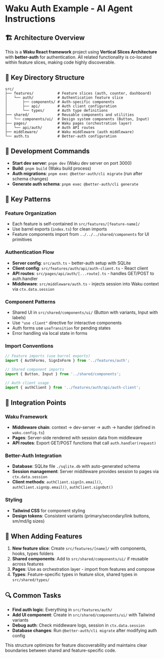 # Waku Auth Example - AI Agent Instructions

## 🏗️ Architecture Overview

This is a **Waku React framework** project using **Vertical Slices Architecture** with **better-auth** for authentication. All related functionality is co-located within feature slices, making code highly discoverable.

## 📁 Key Directory Structure

```
src/
├── features/           # Feature slices (auth, counter, dashboard)
│   └── auth/           # Authentication feature slice
│       ├── components/ # Auth-specific components  
│       ├── api/        # Auth client configuration
│       └── types/      # Auth type definitions
├── shared/             # Reusable components and utilities
│   └── components/ui/  # Design system components (Button, Input)
├── pages/              # Waku pages (orchestration layer)
│   └── api/auth/       # Auth API routes
├── middleware/         # Waku middleware (auth middleware)
└── auth.ts             # Better-auth configuration
```

## 🔧 Development Commands

- **Start dev server**: `pnpm dev` (Waku dev server on port 3000)
- **Build**: `pnpm build` (Waku build process)
- **Auth migrations**: `pnpm exec @better-auth/cli migrate` (run after schema changes)
- **Generate auth schema**: `pnpm exec @better-auth/cli generate`

## 🎯 Key Patterns

### Feature Organization
- Each feature is self-contained in `src/features/[feature-name]/`
- Use barrel exports (`index.ts`) for clean imports
- Feature components import from `../../../shared/components` for UI primitives

### Authentication Flow
- **Server config**: `src/auth.ts` - better-auth setup with SQLite
- **Client config**: `src/features/auth/api/auth-client.ts` - React client
- **API routes**: `src/pages/api/auth/[...route].ts` - handles GET/POST to auth.handler
- **Middleware**: `src/middleware/auth.ts` - injects session into Waku context via `ctx.data.session`

### Component Patterns
- Shared UI in `src/shared/components/ui/` (Button with variants, Input with labels)
- Use `"use client"` directive for interactive components
- Auth forms use `useTransition` for pending states
- Error handling via local state in forms

### Import Conventions
```typescript
// Feature imports (use barrel exports)
import { AuthForms, SignInForm } from '../features/auth';

// Shared component imports
import { Button, Input } from '../shared/components';

// Auth client usage
import { authClient } from '../features/auth/api/auth-client';
```

## 🔗 Integration Points

### Waku Framework
- **Middleware chain**: context → dev-server → auth → handler (defined in `waku.config.ts`)
- **Pages**: Server-side rendered with session data from middleware
- **API routes**: Export GET/POST functions that call `auth.handler(request)`

### Better-Auth Integration
- **Database**: SQLite file `./sqlite.db` with auto-generated schema
- **Session management**: Server middleware provides session to pages via `ctx.data.session`
- **Client methods**: `authClient.signIn.email()`, `authClient.signUp.email()`, `authClient.signOut()`

### Styling
- **Tailwind CSS** for component styling
- **Design tokens**: Consistent variants (primary/secondary/link buttons, sm/md/lg sizes)

## 🚀 When Adding Features

1. **New feature slice**: Create `src/features/[name]/` with components, hooks, types folders
2. **Shared components**: Add to `src/shared/components/ui/` if reusable across features  
3. **Pages**: Use as orchestration layer - import from features and compose
4. **Types**: Feature-specific types in feature slice, shared types in `src/shared/types/`

## 🔍 Common Tasks

- **Find auth logic**: Everything in `src/features/auth/`
- **Add UI component**: Create in `src/shared/components/ui/` with Tailwind variants
- **Debug auth**: Check middleware logs, session in `ctx.data.session`
- **Database changes**: Run `@better-auth/cli migrate` after modifying auth config

This structure optimizes for feature discoverability and maintains clear boundaries between shared and feature-specific code.
